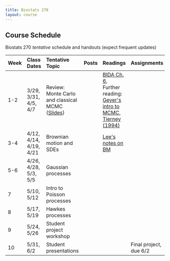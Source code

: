 ```yaml
---
title: Biostats 270
layout: course
---
```


## Course Schedule

Biostats 270 _tentative_ schedule and handouts (expect frequent updates)


| Week | Class Dates | Tentative Topic | Posts | Readings | Assignments
|:-----------|:-----------|:------------|:------------|:------------|:------------|
|  1-2 | 3/29, 3/31, 4/5, 4/7   | Review: Monte Carlo and classical MCMC ([Slides](https://ucla-biostats-270.github.io/slides/StochProc1.pdf)) | | [BIDA Ch. 6](https://ucla-biostats-270.github.io/reading/BIDA.pdf), Further reading: [Geyer's intro to MCMC](https://ucla-biostats-270.github.io/reading/GeyerIntro.pdf), [Tierney (1994)](https://ucla-biostats-270.github.io/reading/Tierney.pdf)
|  3-4 | 4/12, 4/14, 4/19, 4/21 | Brownian motion and SDEs | | [Lee's notes on BM](https://ucla-biostats-270.github.io/reading/Lee1.pdf)
|  5-6 |  4/26, 4/28, 5/3, 5/5 | Gaussian processes | | 
| 7 | 5/10, 5/12 | Intro to Poisson processes | |  
|  8 | 5/17, 5/19 | Hawkes processes | | | 
| 9 | 5/24, 5/26 | Student project workshop |||
| 10 | 5/31, 6/2 | Student presentations | | |Final project, due 6/2
